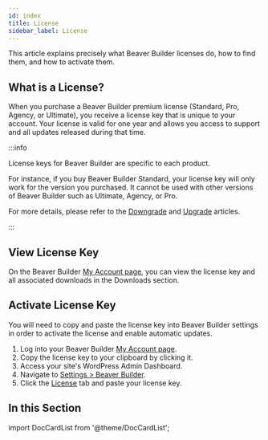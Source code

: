 ```yaml
---
id: index
title: License
sidebar_label: License
---
```


This article explains precisely what Beaver Builder licenses do, how to find them, and how to activate them.

## What is a License?

When you purchase a Beaver Builder premium license (Standard, Pro, Agency, or Ultimate), you receive a license key that is unique to your account. Your license is valid for one year and allows you access to support and all updates released during that time.

:::info

License keys for Beaver Builder are specific to each product.

For instance, if you buy Beaver Builder Standard, your license key will only work for the version you purchased. It cannot be used with other versions of Beaver Builder such as Ultimate, Agency, or Pro.

For more details, please refer to the [Downgrade](downgrade.md) and [Upgrade](upgrade.md) articles.

:::

## View License Key

On the Beaver Builder [My Account page](account/index.md), you can view the license key and all associated downloads in the Downloads section. 

## Activate License Key

You will need to copy and paste the license key into Beaver Builder settings in order to activate the license and enable automatic updates.

1. Log into your Beaver Builder [My Account page](account/index.md).
2. Copy the license key to your clipboard by clicking it.
3. Access your site's WordPress Admin Dashboard.
4. Navigate to [Settings > Beaver Builder](settings/index.md).
5. Click the [License](settings/license.md) tab and paste your license key.

## In this Section

import DocCardList from '@theme/DocCardList';

<DocCardList />
